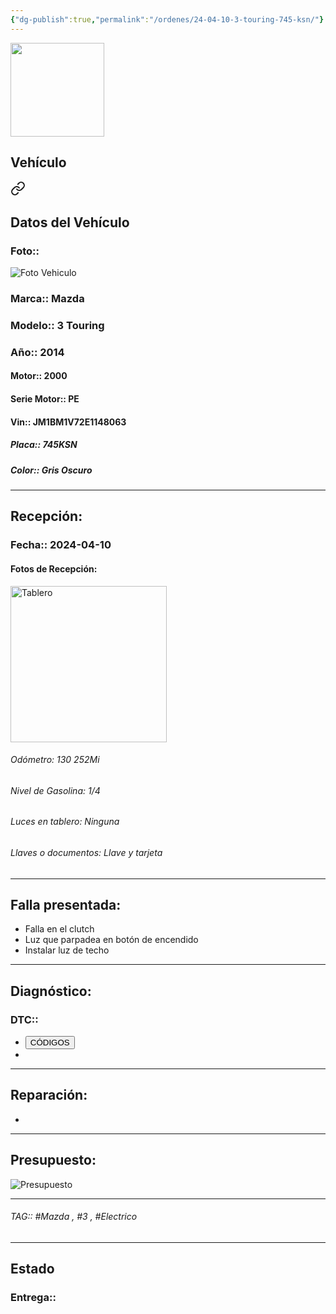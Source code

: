```yaml
---
{"dg-publish":true,"permalink":"/ordenes/24-04-10-3-touring-745-ksn/"}
---
```


<img src="https://lh3.googleusercontent.com/d/137fl3TIZ0-PU8b-Pt0bsjclwHub_u78G" width="150">

## Vehículo

<div class="transclusion internal-embed is-loaded"><a class="markdown-embed-link" href="/vehiculos/mazda/3-touring-745-ksn/#datos-del-vehiculo" aria-label="Open link"><svg xmlns="http://www.w3.org/2000/svg" width="24" height="24" viewBox="0 0 24 24" fill="none" stroke="currentColor" stroke-width="2" stroke-linecap="round" stroke-linejoin="round" class="svg-icon lucide-link"><path d="M10 13a5 5 0 0 0 7.54.54l3-3a5 5 0 0 0-7.07-7.07l-1.72 1.71"></path><path d="M14 11a5 5 0 0 0-7.54-.54l-3 3a5 5 0 0 0 7.07 7.07l1.71-1.71"></path></svg></a><div class="markdown-embed">



## Datos del Vehículo 
### Foto:: 
<img src="https://lh3.googleusercontent.com/d/" Alt="Foto Vehiculo">

### Marca:: Mazda
### Modelo:: 3 Touring 
### Año:: 2014
#### Motor:: 2000
#### Serie Motor:: PE
#### Vin:: JM1BM1V72E1148063
##### Placa:: 745KSN
##### Color:: Gris Oscuro
---


</div></div>


## Recepción:
### Fecha:: 2024-04-10
#### Fotos de Recepción: 
<img src="https://lh3.googleusercontent.com/d/" width="250" Alt="Tablero">

###### Odómetro: 130 252Mi
###### Nivel de Gasolina: 1/4
###### Luces en tablero: Ninguna
###### Llaves o documentos: Llave y tarjeta 

---

## Falla presentada:
- Falla en el clutch 
- Luz que parpadea en botón de encendido 
- Instalar luz de techo 


---

## Diagnóstico:
### DTC:: 

- <a href="https://usait.x431.com/Home/Report/reportDetail/diagnose_record_id/29d9f979geKwTdAEoGnROMoGOM/report_type/D/l/es/timezone/-6"><button class="btn success">CÓDIGOS</button></a>
- 

---
## Reparación:
- 

---

## Presupuesto:

<img src="https://lh3.googleusercontent.com/d/" Alt="Presupuesto">

---

###### TAG:: #Mazda , #3 , #Electrico 

---

## Estado

### Entrega:: 


